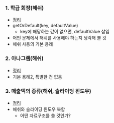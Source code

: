 ### 1. 학급 회장(해쉬)
- [정리](https://github.com/ssu18/TIL/blob/main/Problem%20Solving/Inflearn/HashMap%26TreeSet/P1.md)
- getOrDefault(key, defaultValue)
  - key에 해당하는 값이 없으면, defaultValue 삽입
- 어떤 문제에서 해쉬를 사용해야 하는지 생각해 볼 것
- 해쉬 사용의 기본 용례

### 2. 아나그램(해쉬)
- [정리](https://github.com/ssu18/TIL/blob/main/Problem%20Solving/Inflearn/HashMap%26TreeSet/P2.md)
- 기본 용례2, 특별한 건 없음

### 3. 매출액의 종류(해쉬, 슬라이딩 윈도우)
- [정리](https://github.com/ssu18/TIL/blob/main/Problem%20Solving/Inflearn/HashMap%26TreeSet/P3.md)
- 해쉬와 슬라이딩 윈도우 복합
  - 어떤 자료구조를 쓸 것인가?